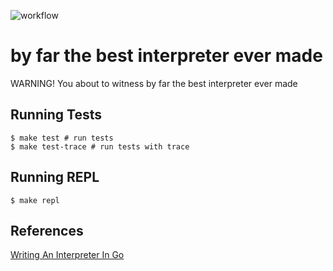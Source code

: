 ![workflow](https://github.com/Pavel-Durov/by.far.the.best.interpreter.ever.made/actions/workflows/go.yml/badge.svg?branch=main)

# by far the best interpreter ever made

WARNING! You about to witness by far the best interpreter ever made


## Running Tests
```shell
$ make test # run tests
$ make test-trace # run tests with trace
```

## Running REPL
```shell
$ make repl
```

## References

[Writing An Interpreter In Go](https://interpreterbook.com/)